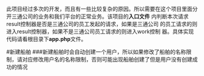 ﻿此项目经过多次的开发，而且有一些比较复杂的原因。所以需要在这个项目里面分
开三通公司的业务和我们平台的正常业务。该项目的<strong>入口文件</strong>
内判断本次请求result控制器是否是三通公司的员工发起的请求，如果是三通公司
的员工请求的则进入result控制器，如果不是三通公司员工请求的则进入work控制
器。具体实现代码请看根目录下<strong>app.php</strong>文件。


#新建船舶
###新建船舶时会自动创建一个用户，所以如果修改了船舶的名称限制，请对应修改用户名的名称限制，否则可能出现船舶创建了但是用户没有创建成功的情况
